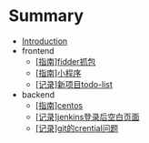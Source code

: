 # Summary

* [Introduction](README.md)
* frontend
    * [\[指南\]fidder抓包](./doc/frontend/manual/fiddler-capture.md)
    * [\[指南\]小程序](./doc/frontend/manual/miniProgram.md)
    * [\[记录\]新项目todo-list](./doc/frontend/record/newProjectTodo.md)
* backend
    * [\[指南\]centos](./doc/backend/manual/centos.md)
    * [\[记录\]jenkins登录后空白页面](./doc/backend/record/jenkinsEmptyPage.md)
    * [\[记录\]git的crential问题](./doc/backend/record/gitCredentialManager.md)